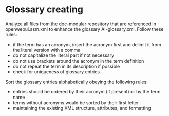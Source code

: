 # Glossary creating

Analyze all files from the doc-modular repository that are referenced in openwebui.asm.xml
to enhance the glossary AI-glossary.xml. Follow these rules:

* if the term has an acronym, insert the acronym first and delimit it from the literal version with a comma
* do not capitalize the literal part if not necessary
* do not use brackets around the acronym in the term definition
* do not repeat the term in its description if possible
* check for uniqueness of glossary entries

Sort the glossary entries alphabetically obeying the following rules:

* entries should be ordered by their acronym (if present) or by the term name
* terms without acronyms would be sorted by their first letter
* maintaining the existing XML structure, attributes, and formatting
